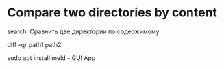 # Compare two directories by content

search: Сравнить две директории по содержимому

diff -qr path1 path2

sudo apt install meld - GUI App